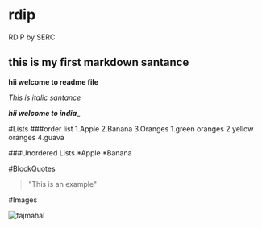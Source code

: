 # rdip
RDIP by SERC
## this is my first markdown santance

**hii welcome to readme file**

_This is italic santance_

___hii welcome to india____

#Lists
###order list
1.Apple
2.Banana
3.Oranges
 1.green oranges
 2.yellow oranges
4.guava

###Unordered Lists
*Apple
*Banana

#BlockQuotes

>"This is an example"

#Images

![tajmahal](https://images.unsplash.com/photo-1541791135449-168d91a780a1?ixlib=rb-1.2.1&ixid=eyJhcHBfaWQiOjEyMDd9&w=1000&q=80  )

